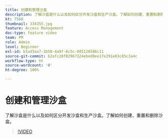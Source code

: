```yaml
---
title: 创建和管理沙盒
description: 了解沙盒是什么以及如何区分开发沙盒和生产沙盒。了解如何创建、重置和删除沙盒。
kt: 7568
thumbnail: 334355.jpg
feature: Access Management
doc-type: feature video
team: PM
role: Admin
level: Beginner
exl-id: b1ad3aa7-2b58-4a9f-8c5c-085126586c11
source-git-commit: b2afc28f82967324ebed0ee17e291e83c85c3a4c
workflow-type: ht
source-wordcount: '0'
ht-degree: 100%

---
```


# 创建和管理沙盒

了解沙盒是什么以及如何区分开发沙盒和生产沙盒。了解如何创建、重置和删除沙盒。

>[!VIDEO](https://video.tv.adobe.com/v/334355?quality=12&learn=on)
